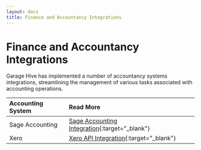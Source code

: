 ```yaml
---
layout: docs
title: Finance and Accountancy Integrations
---
```


# Finance and Accountancy Integrations
Garage Hive has implemented a number of accountancy systems integrations, streamlining the management of various tasks associated with accounting operations.

| Accounting System | Read More                                                                                    |
| :---------------- | :------------------------------------------------------------------------------------------- |
| Sage Accounting   | [Sage Accounting Integration](garagehive-sage-accounting-integration.html){:target="_blank"} |
| Xero              | [Xero API Integration](xero-api-integration.html){:target="_blank"}                          |